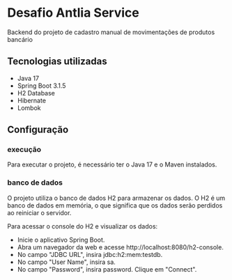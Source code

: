 # Desafio Antlia Service
  Backend do projeto de cadastro manual de movimentações de produtos bancário
## Tecnologias utilizadas

- Java 17
- Spring Boot 3.1.5
- H2 Database
- Hibernate
- Lombok

## Configuração 
### execução
Para executar o projeto, é necessário ter o Java 17 e o Maven instalados.

### banco de dados
O projeto utiliza o banco de dados H2 para armazenar os dados. O H2 é um banco de dados em memória, o que significa que os dados serão perdidos ao reiniciar o servidor.

Para acessar o console do H2 e visualizar os dados:

- Inicie o aplicativo Spring Boot.
- Abra um navegador da web e acesse http://localhost:8080/h2-console.
- No campo "JDBC URL", insira jdbc:h2:mem:testdb.
- No campo "User Name", insira sa.
- No campo "Password", insira password.
Clique em "Connect".
